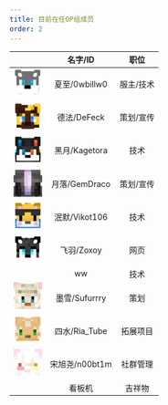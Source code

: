 ```yaml
---
title: 目前在任OP组成员
order: 2
---
```


| |名字/ID|职位|
| :----------------: | :----------------: | :----------------: |
|<img src="/assets/skull/0wbillw0.png" width="50" height="50" />|夏至/0wbillw0|服主/技术|
|<img src="/assets/skull/DeFeck.png" width="50" height="50" />|德法/DeFeck|策划/宣传|
|<img src="/assets/skull/Kagetora.png" width="50" height="50" />|黑月/Kagetora|技术|
|<img src="/assets/skull/Unrealn.webp" width="50" height="50" />|月落/GemDraco|策划/宣传|
|<img src="/assets/skull/Vikot106.png" width="50" height="50" />|泯默/Vikot106|技术|
|<img src="/assets/skull/Zoxoy.png" width="50" height="50" />|飞羽/Zoxoy|网页|
||ww|技术|
|<img src="/assets/skull/Sufurrry.webp" width="50" height="50" />|墨雪/Sufurrry|策划|
|<img src="/assets/skull/Ria_Tube.png" width="50" height="50" />|四水/Ria_Tube|拓展项目|
|<img src="/assets/skull/n00bt1m.webp" width="50" height="50" />|宋旭尧/n00bt1m|社群管理|
||看板机|吉祥物|

